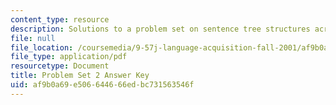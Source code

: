 ```yaml
---
content_type: resource
description: Solutions to a problem set on sentence tree structures across languages
file: null
file_location: /coursemedia/9-57j-language-acquisition-fall-2001/af9b0a69e506644666edbc731563546f_problemset2answers.pdf
file_type: application/pdf
resourcetype: Document
title: Problem Set 2 Answer Key
uid: af9b0a69-e506-6446-66ed-bc731563546f
---
```

